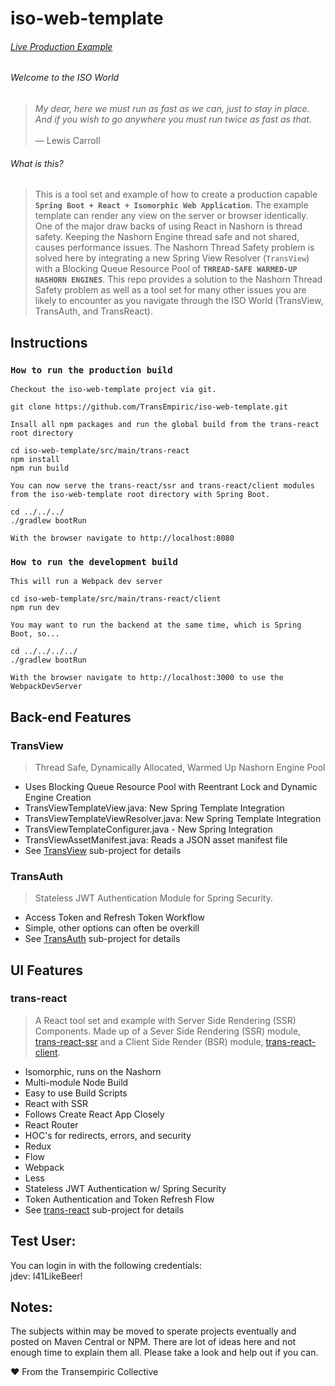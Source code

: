 # iso-web-template

###### [Live Production Example](https://isowebtemplate.transempiric.com)

###### Welcome to the ISO World
>*My dear, here we must run as fast as we can, just to stay in place.<br>
And if you wish to go anywhere you must run twice as fast as that.<br><br>*— Lewis Carroll

###### What is this?
> This is a tool set and example of how to create a production capable **`Spring Boot + React + Isomorphic Web Application`**.
The example template can render any view on the server or browser identically. One of the major draw backs of using React in Nashorn is thread safety.
Keeping the Nashorn Engine thread safe and not shared, causes performance issues. The Nashorn Thread Safety problem is solved here by integrating 
a new Spring View Resolver (`TransView`) with a Blocking Queue Resource Pool of **`THREAD-SAFE WARMED-UP NASHORN ENGINES`**. This repo provides a solution to the 
Nashorn Thread Safety problem as well as a tool set for many other issues you are likely to encounter as you navigate through the ISO World (TransView, TransAuth, and TransReact).

## Instructions

### `How to run the production build`

`Checkout the iso-web-template project via git.`
```
git clone https://github.com/TransEmpiric/iso-web-template.git
```

`Insall all npm packages and run the global build from the trans-react root directory`
```
cd iso-web-template/src/main/trans-react
npm install
npm run build
```

`You can now serve the trans-react/ssr and trans-react/client modules from the iso-web-template root directory with Spring Boot.`

```
cd ../../../
./gradlew bootRun
```
`With the browser navigate to http://localhost:8080`

### `How to run the development build`
`This will run a Webpack dev server`

```
cd iso-web-template/src/main/trans-react/client
npm run dev
```

`You may want to run the backend at the same time, which is Spring Boot, so...`

```
cd ../../../../
./gradlew bootRun
```

`With the browser navigate to http://localhost:3000 to use the WebpackDevServer`

## Back-end Features

### TransView
>Thread Safe, Dynamically Allocated, Warmed Up Nashorn Engine Pool

- Uses Blocking Queue Resource Pool with Reentrant Lock and Dynamic Engine Creation
- TransViewTemplateView.java: New Spring Template Integration
- TransViewTemplateViewResolver.java: New Spring Template Integration 
- TransViewTemplateConfigurer.java - New Spring Integration
- TransViewAssetManifest.java: Reads a JSON asset manifest file
- See [TransView](src/main/java/com/transempiric/transView/README.md) sub-project for details

### TransAuth
>Stateless JWT Authentication Module for Spring Security.

- Access Token and Refresh Token Workflow
- Simple, other options can often be overkill
- See [TransAuth](src/main/java/com/transempiric/transAuth/README.md) sub-project for details

## UI Features

### trans-react
> A React tool set and example with Server Side Rendering (SSR) Components. 
Made up of a Sever Side Rendering (SSR) module, [trans-react-ssr](src/main/trans-react/ssr/README.md)
and a Client Side Render (BSR) module, [trans-react-client](src/main/trans-react/client/README.md).

- Isomorphic, runs on the Nashorn
- Multi-module Node Build
- Easy to use Build Scripts
- React with SSR
- Follows Create React App Closely
- React Router
- HOC's for redirects, errors, and security
- Redux
- Flow
- Webpack
- Less
- Stateless JWT Authentication w/ Spring Security
- Token Authentication and Token Refresh Flow
- See [trans-react](src/main/trans-react/README.md) sub-project for details

## Test User:
You can login in with the following credentials:
<br>
jdev: I41LikeBeer!

## Notes:
The subjects within may be moved to sperate projects eventually and posted on Maven Central or NPM.
There are lot of ideas here and not enough time to explain them all.
Please take a look and help out if you can.

❤ From the Transempiric Collective
